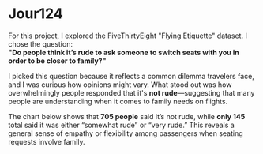 # Jour124
For this project, I explored the FiveThirtyEight "Flying Etiquette" dataset. I chose the question:  
**"Do people think it’s rude to ask someone to switch seats with you in order to be closer to family?"**

I picked this question because it reflects a common dilemma travelers face, and I was curious how opinions might vary. What stood out was how overwhelmingly people responded that it's **not rude**—suggesting that many people are understanding when it comes to family needs on flights.

The chart below shows that **705 people** said it’s not rude, while **only 145** total said it was either “somewhat rude” or “very rude.” This reveals a general sense of empathy or flexibility among passengers when seating requests involve family.

